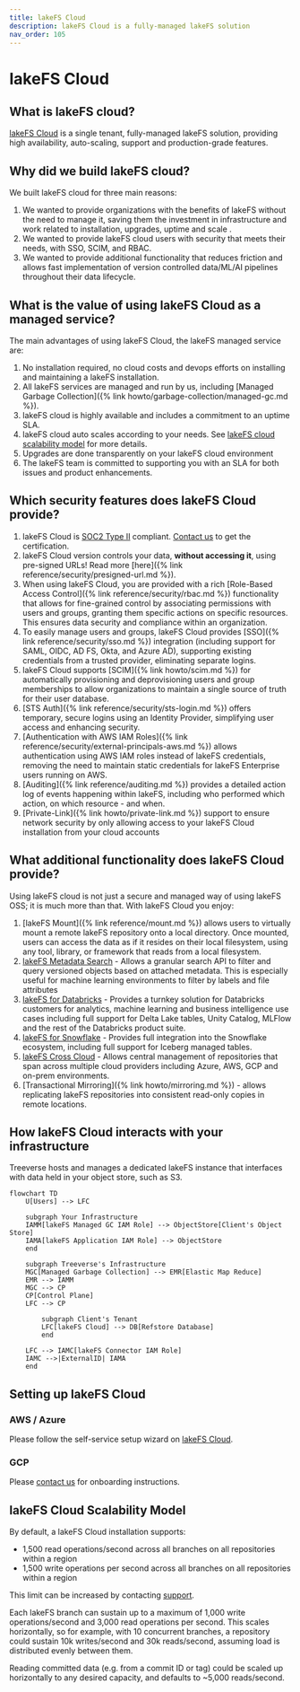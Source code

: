 ```yaml
---
title: lakeFS Cloud
description: lakeFS Cloud is a fully-managed lakeFS solution
nav_order: 105
---
```


# lakeFS Cloud

## What is lakeFS cloud?

[lakeFS Cloud](https://lakefs.cloud) is a single tenant, fully-managed lakeFS solution, providing high availability, auto-scaling, support and production-grade features.

## Why did we build lakeFS cloud?

We built lakeFS cloud for three main reasons:
1. We wanted to provide organizations with the benefits of lakeFS without the need to manage it, saving them the investment in infrastructure and work related to installation, upgrades, uptime and scale .
1. We wanted to provide lakeFS cloud users with security that meets their needs, with SSO, SCIM, and RBAC.
1. We wanted to provide additional functionality that reduces friction and allows fast implementation of version controlled data/ML/AI pipelines throughout their data lifecycle.

## What is the value of using lakeFS Cloud as a managed service?

The main advantages of using lakeFS Cloud, the lakeFS managed service are:
1. No installation required, no cloud costs and devops efforts on installing and maintaining a lakeFS installation.
1. All lakeFS services are managed and run by us, including [Managed Garbage Collection]({% link howto/garbage-collection/managed-gc.md %}).
1. lakeFS cloud is highly available and includes a commitment to an uptime SLA.
1. lakeFS cloud auto scales according to your needs. See [lakeFS cloud scalability model](#lakefs-cloud-scalability-model) for more details.
1. Upgrades are done transparently on your lakeFS cloud environment
1. The lakeFS team is committed to supporting you with an SLA for both issues and product enhancements.

## Which security features does lakeFS Cloud provide?

1. lakeFS Cloud is [SOC2 Type II](https://www.itgovernance.co.uk/soc-reporting) compliant. [Contact us](https://lakefs.io/contact-sales/) to get the certification.
1. lakeFS Cloud version controls your data, **without accessing it**, using pre-signed URLs! Read more [here]({% link reference/security/presigned-url.md %}).
1. When using lakeFS Cloud, you are provided with a rich [Role-Based Access Control]({% link reference/security/rbac.md %}) functionality that allows for fine-grained control by associating permissions with users and groups, granting them specific actions on specific resources. This ensures data security and compliance within an organization.
1. To easily manage users and groups, lakeFS Cloud provides [SSO]({% link reference/security/sso.md %}) integration (including support for SAML, OIDC, AD FS, Okta, and Azure AD), supporting existing credentials from a trusted provider, eliminating separate logins.
1. lakeFS Cloud supports [SCIM]({% link howto/scim.md %}) for automatically provisioning and deprovisioning users and group memberships to allow organizations to maintain a single source of truth for their user database.
1. [STS Auth]({% link reference/security/sts-login.md %}) offers temporary, secure logins using an Identity Provider, simplifying user access and enhancing security.
1. [Authentication with AWS IAM Roles]({% link reference/security/external-principals-aws.md %}) allows authentication using AWS IAM roles instead of lakeFS credentials, removing the need to maintain static credentials for lakeFS Enterprise users running on AWS.
1. [Auditing]({% link reference/auditing.md %}) provides a detailed action log of events happening within lakeFS, including who performed which action, on which resource - and when.
1. [Private-Link]({% link howto/private-link.md %}) support to ensure network security by only allowing access to your lakeFS Cloud installation from your cloud accounts

## What additional functionality does lakeFS Cloud provide?

Using lakeFS cloud is not just a secure and managed way of using lakeFS OSS; it is much more than that. With lakeFS Cloud you enjoy:
1. [lakeFS Mount]({% link reference/mount.md %}) allows users to virtually mount a remote lakeFS repository onto a local directory. Once mounted, users can access the data as if it resides on their local filesystem, using any tool, library, or framework that reads from a local filesystem.
1. [lakeFS Metadata Search](https://info.lakefs.io/metadata-search) - Allows a granular search API to filter and query versioned objects based on attached metadata. This is especially useful for machine learning environments to filter by labels and file attributes
1. [lakeFS for Databricks](https://lakefs.io/lakefs-for-databricks) - Provides a turnkey solution for Databricks customers for analytics, machine learning and business intelligence use cases including full support for Delta Lake tables, Unity Catalog, MLFlow and the rest of the Databricks product suite.
1. [lakeFS for Snowflake](https://info.lakefs.io/lakefs-for-snowflake) - Provides full integration into the Snowflake ecosystem, including full support for Iceberg managed tables.
1. [lakeFS Cross Cloud](https://info.lakefs.io/cross-cloud) - Allows central management of repositories that span across multiple cloud providers including Azure, AWS, GCP and on-prem environments.
1. [Transactional Mirroring]({% link howto/mirroring.md %}) - allows replicating lakeFS repositories into consistent read-only copies in remote locations.

## How lakeFS Cloud interacts with your infrastructure

Treeverse hosts and manages a dedicated lakeFS instance that interfaces with data held in your object store, such as S3.

```mermaid
flowchart TD
    U[Users] --> LFC

    subgraph Your Infrastructure
    IAMM[lakeFS Managed GC IAM Role] --> ObjectStore[Client's Object Store]
    IAMA[lakeFS Application IAM Role] --> ObjectStore
    end

    subgraph Treeverse's Infrastructure
    MGC[Managed Garbage Collection] --> EMR[Elastic Map Reduce]
    EMR --> IAMM
    MGC --> CP
    CP[Control Plane]
    LFC --> CP

        subgraph Client's Tenant
        LFC[lakeFS Cloud] --> DB[Refstore Database]
        end

    LFC --> IAMC[lakeFS Connector IAM Role]
    IAMC -->|ExternalID| IAMA
    end
```

## Setting up lakeFS Cloud

### AWS / Azure

Please follow the self-service setup wizard on [lakeFS Cloud](https://lakefs.cloud).

### GCP

Please [contact us](mailto:support@treeverse.io) for onboarding instructions.

## lakeFS Cloud Scalability Model

By default, a lakeFS Cloud installation supports:
- 1,500 read operations/second across all branches on all repositories within a region
- 1,500 write operations per second across all branches on all repositories within a region

This limit can be increased by contacting [support](mailto:support@treeverse.io?subject=quota+increase). 

Each lakeFS branch can sustain up to a maximum of 1,000 write operations/second and 3,000 read operations per second. 
This scales horizontally, so for example, with 10 concurrent branches, a repository could sustain 10k writes/second and 30k reads/second, assuming load is distributed evenly between them.

Reading committed data (e.g. from a commit ID or tag) could be scaled up horizontally to any desired capacity, and defaults to ~5,000 reads/second.

